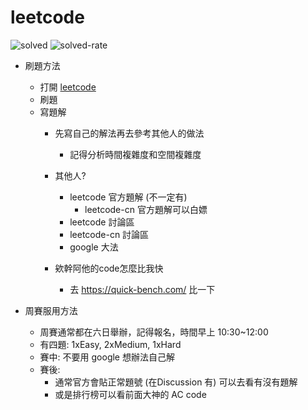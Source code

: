 # leetcode

![solved](https://leetcode-badge.haozibi.dev/v1/solved/roy4801.svg)
![solved-rate](https://leetcode-badge.haozibi.dev/v1/solved-rate/roy4801.svg)

- 刷題方法
    - 打開 [leetcode](https://leetcode.com/)
    - 刷題
    - 寫題解
        - 先寫自己的解法再去參考其他人的做法
            - 記得分析時間複雜度和空間複雜度
        - 其他人?
            - leetcode 官方題解 (不一定有)
                - leetcode-cn 官方題解可以白嫖
            - leetcode 討論區
            - leetcode-cn 討論區
            - google 大法

        - 欸幹阿他的code怎麼比我快
            - 去 https://quick-bench.com/ 比一下

- 周賽服用方法
    - 周賽通常都在六日舉辦，記得報名，時間早上 10:30~12:00
    - 有四題: 1xEasy, 2xMedium, 1xHard
    - 賽中: 不要用 google 想辦法自己解
    - 賽後:
        - 通常官方會貼正常題號 (在Discussion 有) 可以去看有沒有題解
        - 或是排行榜可以看前面大神的 AC code
